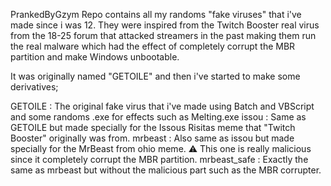 PrankedByGzym Repo contains all my randoms "fake viruses" that i've made since i was 12. They were inspired from the Twitch Booster real virus from the 18-25 forum that attacked streamers in the past making them run the real malware
which had the effect of completely corrupt the MBR partition and make Windows unbootable.
 
It was originally named "GETOILE" and then i've started to make some derivatives;

GETOILE : The original fake virus that i've made using Batch and VBScript and some randoms .exe for effects such as Melting.exe
issou : Same as GETOILE but made specially for the Issous Risitas meme that "Twitch Booster" originally was from.
mrbeast : Also same as issou but made specially for the MrBeast from ohio meme. ⚠️ This one is really malicious since it completely corrupt the MBR partition.
mrbeast_safe : Exactly the same as mrbeast but without the malicious part such as the MBR corrupter.
